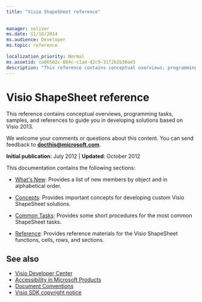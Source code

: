 ```yaml
---
title: "Visio ShapeSheet reference"
 
 
manager: soliver
ms.date: 11/16/2014
ms.audience: Developer
ms.topic: reference
 
localization_priority: Normal
ms.assetid: ca06502c-884c-c1ad-d2c9-31f2b2b30ae5
description: "This reference contains conceptual overviews, programming tasks, samples, and references to guide you in developing solutions based on Visio 2013."
---
```


# Visio ShapeSheet reference

This reference contains conceptual overviews, programming tasks, samples, and references to guide you in developing solutions based on Visio 2013.
  
We welcome your comments or questions about this content. You can send feedback to **[docthis@microsoft.com](mailto:docthis@microsoft.com)**. 
  
 **Initial publication**: July 2012 | **Updated**: October 2012
  
This documentation contains the following sections:
  
- [What's New](what-s-new-for-visio-shapesheet-developers.md): Provides a list of new members by object and in alphabetical order.
    
- [Concepts](concepts-visio-shapesheet.md): Provides important concepts for developing custom Visio ShapeSheet solutions.
    
- [Common Tasks](common-tasks-visio-shapesheet.md): Provides some short procedures for the most common ShapeSheet tasks.
    
- [Reference](reference-visio-shapesheet.md): Provides reference materials for the Visio ShapeSheet functions, cells, rows, and sections.
    
## See also

- [Visio Developer Center](http://msdn.microsoft.com/en-us/office/aa905478.aspx)    
- [Accessibility in Microsoft Products](http://www.microsoft.com/enable/products/default.aspx)    
- [Document Conventions](http://msdn.microsoft.com/en-us/office/aa905365.aspx)   
- [Visio SDK copyright notice](visio-sdk-copyright-notice.md)

    

